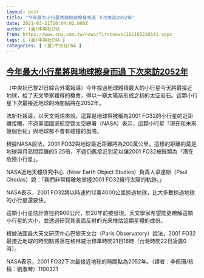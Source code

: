 ```yaml
---
layout: post
title: "今年最大小行星將與地球擦身而過 下次來訪2052年"
date: 2021-03-21T10:04:02.000Z
author: (臺)中央社CNA
from: https://www.cna.com.tw/news/firstnews/202103210141.aspx
tags: [ (臺)中央社CNA ]
categories: [ (臺)中央社CNA ]
---
```

<!--1616321042000-->
[今年最大小行星將與地球擦身而過 下次來訪2052年](https://www.cna.com.tw/news/firstnews/202103210141.aspx)
------

<div>
<div></div><div class="paragraph"><p>（中央社巴黎21日綜合外電報導）今年掠過地球體積最大的小行星今天將最接近地球，給了天文學家難得的機會，得以一窺太陽系形成之初的太空岩石。這顆小行星下次最接近地球的時間點將在2052年。</p><p>法新社報導，以天文術語來說，這算是地球與被稱為2001 FO32的小行星的近距離接觸，不過美國國家航空暨太空總署（NASA）表示，這顆小行星「現在和未來幾個世紀」與地球都不會有碰撞的風險。</p><p>根據NASA說法，2001 FO32與地球最近距離將為200萬公里，這樣的距離約莫是地球與月亮間距離的5.25倍，不過仍舊接近到足以讓2001 FO32被歸類為「潛在危險小行星」。</p><p>NASA近地天體研究中心（Near Earth Object Studies）負責人卓達斯（Paul Chodas）說：「我們非常精確地掌握2001 FO32繞行太陽的軌跡。」</p><p>NASA表示，2001 FO32將以時速約12萬4000公里掠過地球，比大多數掠過地球的小行星還要快。</p><p>這顆小行星估計直徑約900公尺，於20年前被發現。天文學家希望能更瞭解這顆小行星的大小，並透過研究其表面反射的光來推估這顆星體的成份。</p><p>根據法國最大天文研究中心巴黎天文台（Paris Observatory）說法，2001 FO32最接近地球的時間點將落在格林威治標準時間21日16時（台灣時間22日凌晨0時）。</p><p>NASA表示，2001 FO32下次最接近地球的時間點為2052年。（譯者：李佩珊/核稿：劉淑琴）1100321</p></div>
</div>

